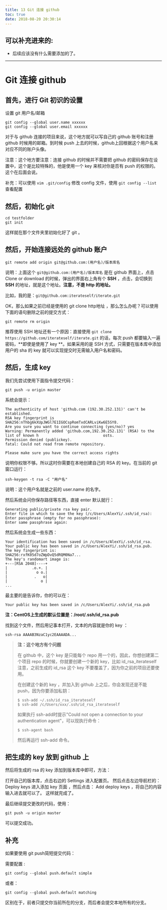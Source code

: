 ```yaml
---
title: 13 Git 连接 github
toc: true
date: 2018-08-20 20:30:14
---
```

## 可以补充进来的:

- 后续应该没有什么需要添加的了。

---


# Git 连接 github


## 首先，进行 Git 初识的设置

设置 git 用户名/邮箱

```
git config --global user.name xxxxxx
git config --global user.email xxxxxx
```

对于与 github 连接的项目来说，这个地方就可以写自己的 github 账号和注册 github 时候用的邮箱。到时候 push 上去的时候，github上回根据这个用户名来对应不同的账户头像。

注意：这个地方要注意：连接 github 的时候并不需要把 github 的密码保存在设置中，这个是比较特殊的，他是使用一个 key 来核对你是否有 push 的权限的。 这个在后面会说。

补充：可以使用 `vim .git/config` 修改 config 文件，使用 `git config --list` 查看配置

## 然后，初始化 git

```
cd testfolder
git init
```
这样就在那个文件夹里初始化好了 git 。


## 然后，开始连接远处的 github 账户

```
git remote add origin git@github.com:(用户名)/版本库名
```
说明：上面这个 `git@github.com:(用户名)/版本库名` 是在 github 界面上，点击 Clone or download 的时候，弹出的界面右上角有个 **SSH** ，点击，会切换到 **SSH** 的地址，就是这个地址。**注意，不是 http 的地址。**

比如，我的是：`git@github.com:iterateself/iterate.git`

OK，那么如果之前已经是使用的 git clone http地址 ，那么怎么办呢？可以使用下面的语句删除之前的提交方式：

```
git remote rm origin
```

推荐使用 SSH 地址还有一个原因：直接使用 `git clone https://github.com/iterateself/iterate.git` 的话，每次 push 都要输入一遍密码，**即使是使用了 key **。如果采用的是 SSH 方式，只需要在版本库中添加用户的 sha 的 key 就可以实现提交时无需输入用户名和密码。


## 然后，生成 key


我们先尝试使用下面指令提交代码：

```
git push -u origin master
```


系统会提示：

```
The authenticity of host 'github.com (192.30.252.131)' can't be established.
RSA key fingerprint is SHA256:nThbg6kXUpJWGl7E1IGOCspRomTxdCARLviKw6E5SY8.
Are you sure you want to continue connecting (yes/no)? yes
Warning: Permanently added 'github.com,192.30.252.131' (RSA) to the list of known h                             osts.
Permission denied (publickey).
fatal: Could not read from remote repository.

Please make sure you have the correct access rights
```


说明你权限不够。所以这时你需要在本地创建自己的 RSA 的 key。在当前的 git 窗口运行：

```
ssh-keygen -t rsa -C "用户名"
```

说明：这个用户名就是之前的 user.name 的名字。

然后系统会问你保存路径等东西，直接 enter 默认就行：

```
Generating public/private rsa key pair.
Enter file in which to save the key (/c/Users/AlexYi/.ssh/id_rsa):
Enter passphrase (empty for no passphrase):
Enter same passphrase again:
```


然后系统会生成一些东西：

```
Your identification has been saved in /c/Users/AlexYi/.ssh/id_rsa.
Your public key has been saved in /c/Users/AlexYi/.ssh/id_rsa.pub.
The key fingerprint is:
SHA256:rxfK05d7oZWpDvQ5dRQM0Na7...
The key's randomart image is:
+---[RSA 2048]----+
|           .o.+. |
|             o o.|
|            .   o|
|               o |
...
```


最主要的是告诉你，你的可以在：

```
Your public key has been saved in /c/Users/AlexYi/.ssh/id_rsa.pub
```

**注：CentOS上生成的默认位置是：/root/.ssh/id_rsa.pub**

找到这个文件，然后用记事本打开，文本的内容就是你的 key ：


```
ssh-rsa AAAAB3NzaC1yc2EAAAADA...
```

> **注：这个地方有个问题**
>
> 在 github 中，这个 key 是只能每个 repo 用一个的，因此，你想创建第二个项目 repo 的时候，你就要创建一个新的 key，比如 id_rsa_iterateself 注意，之前生成的 id_rsa 这个 key 不要覆盖了，因为你之前的项目还要使用。
>
> 在创建这个新的 key ，并加入到 github 上之后，你会发现还是不能 push，因为你要添加私钥：
> ```
> $ ssh-add ~/.ssh/id_rsa_iterateself
> $ ssh-add /c/Users/xxx/.ssh/id_rsa_iterateself
> ```
> 如果执行 ssh-add时提示"Could not open a connection to your authentication agent"，可以现执行命令：
> ```
> $ ssh-agent bash
> ```
> 然后再运行 ssh-add 命令。


## 把生成的 key 放到 github 上


然后将生成的 rsa 的 key 添加到版本库中即可，方法：

打开自己的版本库，点击右边的 Settings 进入配置页。 然后点击左边导航栏的： Deploy keys 进入添加 key 页面 ，然后点击： Add deploy keys ，将自己的内容输入进去就可以了。 这样就完成了。

最后继续提交更改的代码，使用：

```
git push -u origin master
```


可以提交成功。


## 补充


如果要使用 git push简短提交代码：

需要配置 :

```
git config --global push.default simple
```

或者：

```
git config --global push.default matching
```


区别在于，前者只提交你当前所在的分支，而后者会提交本地所有的分支。
